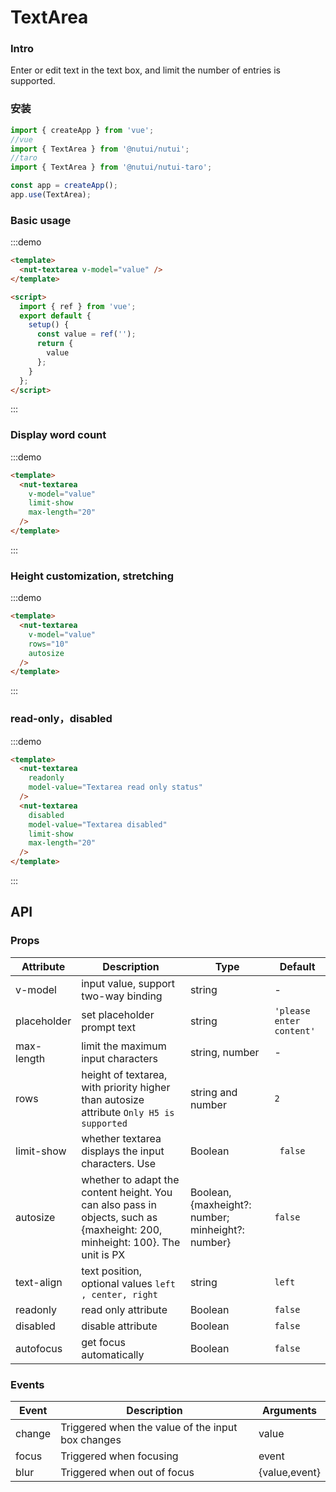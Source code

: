 # TextArea

### Intro

Enter or edit text in the text box, and limit the number of entries is supported.

### 安装

```javascript
import { createApp } from 'vue';
//vue
import { TextArea } from '@nutui/nutui';
//taro
import { TextArea } from '@nutui/nutui-taro';

const app = createApp();
app.use(TextArea);
```

### Basic usage

:::demo

```html
<template>
  <nut-textarea v-model="value" />
</template>

<script>
  import { ref } from 'vue';
  export default {
    setup() {
      const value = ref('');
      return {
        value
      };
    }
  };
</script>
```

:::

### Display word count

:::demo

```html
<template>
  <nut-textarea
    v-model="value"
    limit-show
    max-length="20"
  />
</template>
```

:::

### Height customization, stretching

:::demo

```html
<template>
  <nut-textarea
    v-model="value"
    rows="10"
    autosize
  />
</template>
```

:::

### read-only，disabled

:::demo

```html
<template>
  <nut-textarea
    readonly
    model-value="Textarea read only status"
  />
  <nut-textarea
    disabled
    model-value="Textarea disabled"
    limit-show
    max-length="20"
  />
</template>
```

:::

## API

### Props

| Attribute   | Description                                                                                                                 | Type                                              | Default                  |
| ----------- | --------------------------------------------------------------------------------------------------------------------------- | ------------------------------------------------- | ------------------------ |
| v-model     | input value, support two-way binding                                                                                        | string                                            | -                        |
| placeholder | set placeholder prompt text                                                                                                 | string                                            | `'please enter content'` |
| max-length  | limit the maximum input characters                                                                                          | string, number                                    | -                        |
| rows        | height of textarea, with priority higher than autosize attribute `Only H5 is supported`                                     | string and number                                 | `2`                      |
| limit-show  | whether textarea displays the input characters. Use                                                                         | Boolean                                           | ` false`                 |
| autosize    | whether to adapt the content height. You can also pass in objects, such as {maxheight: 200, minheight: 100}. The unit is PX | Boolean, {maxheight?: number; minheight?: number} | `false`                  |
| text-align  | text position, optional values `left , center, right`                                                                       | string                                            | `left`                   |
| readonly    | read only attribute                                                                                                         | Boolean                                           | `false`                  |
| disabled    | disable attribute                                                                                                           | Boolean                                           | `false`                  |
| autofocus   | get focus automatically                                                                                                     | Boolean                                           | `false`                  |

### Events

| Event  | Description                                       | Arguments     |
| ------ | ------------------------------------------------- | ------------- |
| change | Triggered when the value of the input box changes | value         |
| focus  | Triggered when focusing                           | event         |
| blur   | Triggered when out of focus                       | {value,event} |
